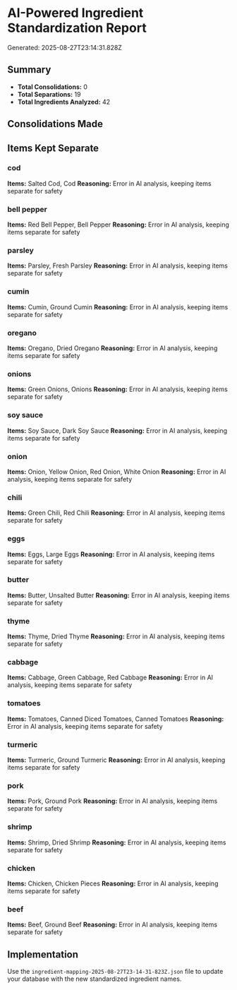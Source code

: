 # AI-Powered Ingredient Standardization Report
Generated: 2025-08-27T23:14:31.828Z

## Summary
- **Total Consolidations:** 0
- **Total Separations:** 19  
- **Total Ingredients Analyzed:** 42

## Consolidations Made


## Items Kept Separate
### cod
  **Items:** Salted Cod, Cod
  **Reasoning:** Error in AI analysis, keeping items separate for safety
  
### bell pepper
  **Items:** Red Bell Pepper, Bell Pepper
  **Reasoning:** Error in AI analysis, keeping items separate for safety
  
### parsley
  **Items:** Parsley, Fresh Parsley
  **Reasoning:** Error in AI analysis, keeping items separate for safety
  
### cumin
  **Items:** Cumin, Ground Cumin
  **Reasoning:** Error in AI analysis, keeping items separate for safety
  
### oregano
  **Items:** Oregano, Dried Oregano
  **Reasoning:** Error in AI analysis, keeping items separate for safety
  
### onions
  **Items:** Green Onions, Onions
  **Reasoning:** Error in AI analysis, keeping items separate for safety
  
### soy sauce
  **Items:** Soy Sauce, Dark Soy Sauce
  **Reasoning:** Error in AI analysis, keeping items separate for safety
  
### onion
  **Items:** Onion, Yellow Onion, Red Onion, White Onion
  **Reasoning:** Error in AI analysis, keeping items separate for safety
  
### chili
  **Items:** Green Chili, Red Chili
  **Reasoning:** Error in AI analysis, keeping items separate for safety
  
### eggs
  **Items:** Eggs, Large Eggs
  **Reasoning:** Error in AI analysis, keeping items separate for safety
  
### butter
  **Items:** Butter, Unsalted Butter
  **Reasoning:** Error in AI analysis, keeping items separate for safety
  
### thyme
  **Items:** Thyme, Dried Thyme
  **Reasoning:** Error in AI analysis, keeping items separate for safety
  
### cabbage
  **Items:** Cabbage, Green Cabbage, Red Cabbage
  **Reasoning:** Error in AI analysis, keeping items separate for safety
  
### tomatoes
  **Items:** Tomatoes, Canned Diced Tomatoes, Canned Tomatoes
  **Reasoning:** Error in AI analysis, keeping items separate for safety
  
### turmeric
  **Items:** Turmeric, Ground Turmeric
  **Reasoning:** Error in AI analysis, keeping items separate for safety
  
### pork
  **Items:** Pork, Ground Pork
  **Reasoning:** Error in AI analysis, keeping items separate for safety
  
### shrimp
  **Items:** Shrimp, Dried Shrimp
  **Reasoning:** Error in AI analysis, keeping items separate for safety
  
### chicken
  **Items:** Chicken, Chicken Pieces
  **Reasoning:** Error in AI analysis, keeping items separate for safety
  
### beef
  **Items:** Beef, Ground Beef
  **Reasoning:** Error in AI analysis, keeping items separate for safety
  

## Implementation
Use the `ingredient-mapping-2025-08-27T23-14-31-823Z.json` file to update your database with the new standardized ingredient names.

